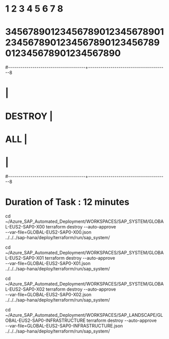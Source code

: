 #        1         2         3         4         5         6         7         8
# 345678901234567890123456789012345678901234567890123456789012345678901234567890
#--------------------------------------+---------------------------------------8
#                                                                              |
#                                   DESTROY                                    |
#                                     ALL                                      |
#                                                                              |
#--------------------------------------+---------------------------------------8

# Duration of Task      : 12 minutes


cd ~/Azure_SAP_Automated_Deployment/WORKSPACES/SAP_SYSTEM/GLOBAL-EUS2-SAP0-X00
terraform destroy --auto-approve                                                        \
                  --var-file=GLOBAL-EUS2-SAP0-X00.json                                      \
                  ../../../sap-hana/deploy/terraform/run/sap_system/


cd ~/Azure_SAP_Automated_Deployment/WORKSPACES/SAP_SYSTEM/GLOBAL-EUS2-SAP0-X01
terraform destroy --auto-approve                                                        \
                  --var-file=GLOBAL-EUS2-SAP0-X01.json                                      \
                  ../../../sap-hana/deploy/terraform/run/sap_system/


cd ~/Azure_SAP_Automated_Deployment/WORKSPACES/SAP_SYSTEM/GLOBAL-EUS2-SAP0-X02
terraform destroy --auto-approve                                                        \
                  --var-file=GLOBAL-EUS2-SAP0-X02.json                                      \
                  ../../../sap-hana/deploy/terraform/run/sap_system/


cd ~/Azure_SAP_Automated_Deployment/WORKSPACES/SAP_LANDSCAPE/GLOBAL-EUS2-SAP0-INFRASTRUCTURE
terraform destroy --auto-approve                                                        \
                  --var-file=GLOBAL-EUS2-SAP0-INFRASTRUCTURE.json                           \
                  ../../../sap-hana/deploy/terraform/run/sap_system/
